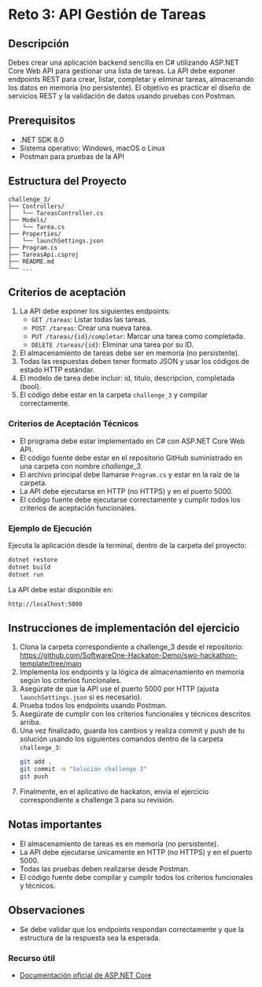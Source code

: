 
# Reto 3: API Gestión de Tareas

## Descripción

Debes crear una aplicación backend sencilla en C# utilizando ASP.NET Core Web API para gestionar una lista de tareas. La API debe exponer endpoints REST para crear, listar, completar y eliminar tareas, almacenando los datos en memoria (no persistente). El objetivo es practicar el diseño de servicios REST y la validación de datos usando pruebas con Postman.

## Prerequisitos

- .NET SDK 8.0
- Sistema operativo: Windows, macOS o Linux
- Postman para pruebas de la API

## Estructura del Proyecto

```
challenge_3/
├── Controllers/
│   └── TareasController.cs
├── Models/
│   └── Tarea.cs
├── Properties/
│   └── launchSettings.json
├── Program.cs
├── TareasApi.csproj
├── README.md
└── ...
```

## Criterios de aceptación

1. La API debe exponer los siguientes endpoints:
   - `GET /tareas`: Listar todas las tareas.
   - `POST /tareas`: Crear una nueva tarea.
   - `PUT /tareas/{id}/completar`: Marcar una tarea como completada.
   - `DELETE /tareas/{id}`: Eliminar una tarea por su ID.
2. El almacenamiento de tareas debe ser en memoria (no persistente).
3. Todas las respuestas deben tener formato JSON y usar los códigos de estado HTTP estándar.
4. El modelo de tarea debe incluir: id, titulo, descripcion, completada (bool).
5. El código debe estar en la carpeta `challenge_3` y compilar correctamente.

### Criterios de Aceptación Técnicos
- El programa debe estar implementado en C# con ASP.NET Core Web API.
- El código fuente debe estar en el repositorio GitHub suministrado en una carpeta con nombre _challenge_3_.
- El archivo principal debe llamarse `Program.cs` y estar en la raíz de la carpeta.
- La API debe ejecutarse en HTTP (no HTTPS) y en el puerto 5000.
- El código fuente debe ejecutarse correctamente y cumplir todos los criterios de aceptación funcionales.

### Ejemplo de Ejecución

Ejecuta la aplicación desde la terminal, dentro de la carpeta del proyecto:

```sh
dotnet restore
dotnet build
dotnet run
```

La API debe estar disponible en:

```
http://localhost:5000
```

## Instrucciones de implementación del ejercicio

1. Clona la carpeta correspondiente a challenge_3 desde el repositorio:
   https://github.com/SoftwareOne-Hackaton-Demo/swo-hackathon-template/tree/main
2. Implementa los endpoints y la lógica de almacenamiento en memoria según los criterios funcionales.
3. Asegúrate de que la API use el puerto 5000 por HTTP (ajusta `launchSettings.json` si es necesario).
4. Prueba todos los endpoints usando Postman.
5. Asegúrate de cumplir con los criterios funcionales y técnicos descritos arriba.
6. Una vez finalizado, guarda los cambios y realiza commit y push de tu solución usando los siguientes comandos dentro de la carpeta `challenge_3`:
   ```sh
   git add .
   git commit -m "Solución challenge 3"
   git push
   ```
7. Finalmente, en el aplicativo de hackaton, envía el ejercicio correspondiente a challenge 3 para su revisión.

## Notas importantes
- El almacenamiento de tareas es en memoria (no persistente).
- La API debe ejecutarse únicamente en HTTP (no HTTPS) y en el puerto 5000.
- Todas las pruebas deben realizarse desde Postman.
- El código fuente debe compilar y cumplir todos los criterios funcionales y técnicos.

## Observaciones
- Se debe validar que los endpoints respondan correctamente y que la estructura de la respuesta sea la esperada.

### Recurso útil
- [Documentación oficial de ASP.NET Core](https://learn.microsoft.com/es-es/aspnet/core/?view=aspnetcore-7.0)
